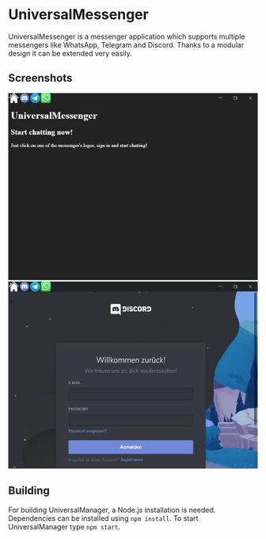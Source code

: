 # UniversalMessenger
UniversalMessenger is a messenger application which supports multiple messengers like WhatsApp, Telegram and Discord.
Thanks to a modular design it can be extended very easily.

## Screenshots
![Home page](screenshot01.PNG)
![Discord page](screenshot02.PNG)

## Building
For building UniversalManager, a Node.js installation is needed.
Dependencies can be installed using `npm install`.
To start UniversalManager type `npm start`.
